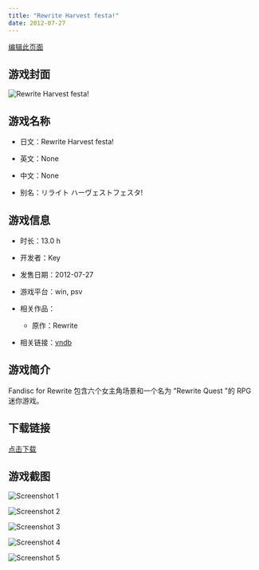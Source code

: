 ```yaml
---
title: "Rewrite Harvest festa!"
date: 2012-07-27
---
```

[编辑此页面](https://github.com/ACG-3/ADV3-source/blob/main/source/_posts/Rewrite%20Harvest%20festa%21.md)

## 游戏封面

![Rewrite Harvest festa!](https%3A//pan.timero.xyz/onedrive/img_lib_001/Rewrite%20Harvest%20festa%21_cover.avif)


## 游戏名称

- 日文：Rewrite Harvest festa!
- 英文：None
- 中文：None

- 别名：リライト ハーヴェストフェスタ!


## 游戏信息

- 时长：13.0 h
- 开发者：Key
- 发售日期：2012-07-27
- 游戏平台：win, psv
- 相关作品：
   - 原作：Rewrite

- 相关链接：[vndb](https://vndb.org/v8020)


## 游戏简介

Fandisc for Rewrite 包含六个女主角场景和一个名为 "Rewrite Quest "的 RPG 迷你游戏。


## 下载链接

[点击下载](https://pan.timero.xyz/onedrive/adv_lib_001/Rewrite%20Harvest%20festa%21)


## 游戏截图


![Screenshot 1](https%3A//pan.timero.xyz/onedrive/img_lib_001/Rewrite%20Harvest%20festa%21_Screenshot_1.avif)

![Screenshot 2](https%3A//pan.timero.xyz/onedrive/img_lib_001/Rewrite%20Harvest%20festa%21_Screenshot_2.avif)

![Screenshot 3](https%3A//pan.timero.xyz/onedrive/img_lib_001/Rewrite%20Harvest%20festa%21_Screenshot_3.avif)

![Screenshot 4](https%3A//pan.timero.xyz/onedrive/img_lib_001/Rewrite%20Harvest%20festa%21_Screenshot_4.avif)

![Screenshot 5](https%3A//pan.timero.xyz/onedrive/img_lib_001/Rewrite%20Harvest%20festa%21_Screenshot_5.avif)

